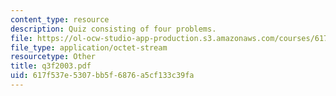 ```yaml
---
content_type: resource
description: Quiz consisting of four problems.
file: https://ol-ocw-studio-app-production.s3.amazonaws.com/courses/617f537e5307bb5f6876a5cf133c39fa_Q3F2003.pdf
file_type: application/octet-stream
resourcetype: Other
title: q3f2003.pdf
uid: 617f537e-5307-bb5f-6876-a5cf133c39fa
---
```

